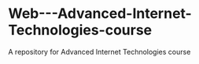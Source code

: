 # Web---Advanced-Internet-Technologies-course
A repository for Advanced Internet Technologies course 
